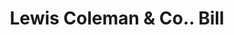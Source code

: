 ---
doi: 10.7916/D8SF478N
date_other: '1880'
date_other_textual: 1880-1889
form: printed ephemera
genre:
- Invoices
name:
- Lewis Coleman & Co.
object_in_context_url: https://biggert.cul.columbia.edu/items/view/ave_biggert_00417
subject_hierarchical_geographic:
- Boston, Massachusetts, United States
subject_name:
- Lewis Coleman & Co.
title: Lewis Coleman & Co.. Bill
sort_title: Lewis Coleman & Co.. Bill
call_number: ave_biggert_00417
coordinates:
- 42.35805555555556,-71.06361111111111
pid: ave_biggert_00417
identifiers: ave_biggert_00417
thumbnail: https://derivativo-1.library.columbia.edu/iiif/2/ldpd:344050/full/!256,256/0/native.jpg
permalink: /biggert/ave_biggert_00417/
layout: iiif-image-page
---